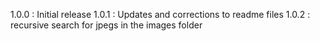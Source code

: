 1.0.0 : Initial release
1.0.1 : Updates and corrections to readme files
1.0.2 : recursive search for jpegs in the images folder